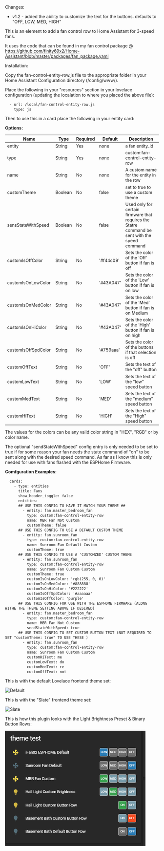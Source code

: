 Changes:

- v1.2 - added the ability to customize the text for the buttons. defaults to "OFF, LOW, MED, HIGH"

This is an element to add a fan control row to Home Assistant for 3-speed fans.

It uses the code that can be found in my fan control package @ https://github.com/finity69x2/Home-Assistant/blob/master/packages/fan_package.yaml

Installation:

Copy the fan-control-entity-row.js file to the appropriate folder in your Home Assistant Configuration directory (/config/www/).

Place the following in your "resources" section in your lovelace configuration (updating the localation to where you placed the above file):

  ```
    - url: /local/fan-control-entity-row.js
      type: js
  ```
    
Then to use this in a card place the following in your entity card:


<b>Options:</b>

| Name | Type | Required | Default | Description |
| --- | --- | --- | --- | --- |
| entity | String | Yes | none | a fan entity_id |
| type | String | Yes | none | custom:fan-control-entity-row |
| name | String | No | none | A custom name for the entity in the row |
| customTheme | Boolean | No | false | set to true to use a custom theme |
| sensStateWithSpeed | Boolean | No | false | Used only for certain firmware that requires the Statre command be sent with the speed command  |
| customIsOffColor | String | No | '#f44c09' | Sets the color of the 'Off' button if fan is off |
| customIsOnLowColor | String | No | '#43A047' | Sets the color of the 'Low' button if fan is on low |
| customIsOnMedColor | String | No | '#43A047' | Sets the color of the 'Med' button if fan is on Medium |
| customIsOnHiColor | String | No | '#43A047' | Sets the color of the 'High' button if fan is on high |
| customIsOffSpdColor | String | No | '#759aaa' | Sets the color of the buttons if that selection is off |
| customOffText | String | No | 'OFF' | Sets the text of the "off" button |
| customLowText | String | No | 'LOW' | Sets the text of the "low" speed button |
| customMedText | String | No | 'MED' | Sets the text of the "medium" speed button |
| customHiText | String | No | 'HIGH' | Sets the text of the "High" speed button |


The values for the colors can be any valid color string in "HEX", "RGB" or by color name.

The optional "sendStateWithSpeed" config entry is only needed to be set to true if for some reason your fan needs the state command of "on" to be sent along with the desired speed command. As far as I know this is only needed for use with fans flashed with the ESPHome Firmware.

<b>Comfguration Examples:</b>
    
  ```
    cards:
      - type: entities
        title: Fans
        show_header_toggle: false
        entities:
        ## USE THIS CONFIG TO HAVE IT MATCH YOUR THEME ##
          - entity: fan.master_bedroom_fan
            type: custom:fan-control-entity-row
            name: MBR Fan Not Custom
            customTheme: false
        ## USE THIS CONFIG TO USE A DEFAULT CUSTOM THEME
          - entity: fan.sunroom_fan
            type: custom:fan-control-entity-row
            name: Sunroom Fan Default Custom
            customTheme: true
        ## USE THIS CONFIG TO USE A 'CUSTOMZED' CUSTOM THEME
          - entity: fan.sunroom_fan
            type: custom:fan-control-entity-row
            name: Sunroom Fan Custom Custom
            customTheme: true
            customIsOnLowColor: 'rgb(255, 0, 0)'
            customIsOnMedColor: '#888888'
            customIsOnHiColor: '#222222'
            customIsOffSpdColor: '#aaaaaa'
            customIsOffColor: 'purple'
        ## USE THIS CONFIG FOR USE WITH THE ESPHOME FIRMWARE (ALONG WITHE THE THEME SETTING ABOVE IF DESIRED)
          - entity: fan.master_bedroom_fan
            type: custom:fan-control-entity-row
            name: MBR Fan Not Custom
            sendStateWithSpeed: true
        ## USE THIS CONFIG TO SET CUSTOM BUTTON TEXT (NOT REQUIRED TO SET "customTheme: true" TO USE THESE )
          - entity: fan.sunroom_fan
            type: custom:fan-control-entity-row
            name: Sunroom Fan Custom Custom
            customHiText: me
            customLowText: do
            customMedText: re
            customOffText: not
  ```

This is with the default Lovelace frontend theme set:

![Default](default_fan_ex.gif)


This is with the "Slate" frontend theme set:

![Slate](slate_fan_ex.gif)

This is how this plugin looks with the Light Brightness Preset & Binary Button Rows:

![Slate-Compare](button-row-example-compare.gif)
